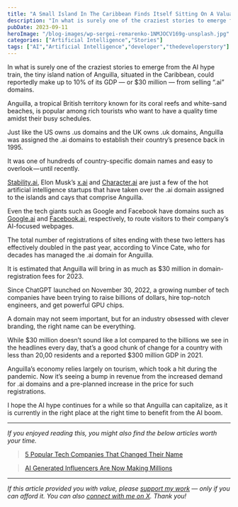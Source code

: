 ```yaml
---
title: "A Small Island In The Caribbean Finds Itself Sitting On A Valuable AI Treasure"
description: "In what is surely one of the craziest stories to emerge from the AI hype train, the tiny island nation of Anguilla, situated in the Caribbean, could reportedly make up to 10% of its GDP — or $30 million — from selling “.ai” domains. Anguilla, a tropical British territory known for its coral reefs and [&hellip;]"
pubDate: 2023-09-11
heroImage: "/blog-images/wp-sergei-remarenko-1NMJOCV169g-unsplash.jpg"
categories: ["Artificial Intelligence","Stories"]
tags: ["AI","Artificial Intelligence","developer","thedeveloperstory"]
---
```


In what is surely one of the craziest stories to emerge from the AI hype train, the tiny island nation of Anguilla, situated in the Caribbean, could reportedly make up to 10% of its GDP — or $30 million — from selling “.ai” domains.

Anguilla, a tropical British territory known for its coral reefs and white-sand beaches, is popular among rich tourists who want to have a quality time amidst their busy schedules.

Just like the US owns .us domains and the UK owns .uk domains, Anguilla was assigned the .ai domains to establish their country’s presence back in 1995.

It was one of hundreds of country-specific domain names and easy to overlook — until recently.

[Stability.ai](https://stability.ai/), Elon Musk’s [x.ai](https://x.ai/) and [Character.ai](https://beta.character.ai/) are just a few of the hot artificial intelligence startups that have taken over the .ai domain assigned to the islands and cays that comprise Anguilla.

Even the tech giants such as Google and Facebook have domains such as [Google.ai](https://ai.google/) and [Facebook.ai,](http://facebook.ai/) respectively, to route visitors to their company’s AI-focused webpages.

The total number of registrations of sites ending with these two letters has effectively doubled in the past year, according to Vince Cate, who for decades has managed the .ai domain for Anguilla.

It is estimated that Anguilla will bring in as much as $30 million in domain-registration fees for 2023.

Since ChatGPT launched on November 30, 2022, a growing number of tech companies have been trying to raise billions of dollars, hire top-notch engineers, and get powerful GPU chips.

A domain may not seem important, but for an industry obsessed with clever branding, the right name can be everything.

While $30 million doesn’t sound like a lot compared to the billions we see in the headlines every day, that’s a good chunk of change for a country with less than 20,00 residents and a reported $300 million GDP in 2021.

Anguilla’s economy relies largely on tourism, which took a hit during the pandemic. Now it’s seeing a bump in revenue from the increased demand for .ai domains and a pre-planned increase in the price for such registrations.

I hope the AI hype continues for a while so that Anguilla can capitalize, as it is currently in the right place at the right time to benefit from the AI boom.

* * *

_If you enjoyed reading this, you might also find the below articles worth your time._

> [5 Popular Tech Companies That Changed Their Name](https://thedeveloperstory.com/2023/08/20/5-popular-tech-companies-that-changed-their-name/)

> [AI Generated Influencers Are Now Making Millions](https://thedeveloperstory.com/2023/08/15/ai-generated-influencers-are-now-making-millions/)

* * *

_If this article provided you with value, please_ [_support my work_](https://buymeacoffee.com/viveknaskar) _— only if you can afford it. You can also_ [_connect with me on X_](https://x.com/vivek_naskar)_. Thank you!_